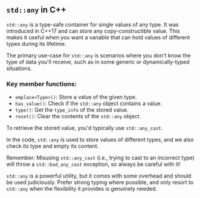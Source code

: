 ## `std::any` in C++

`std::any` is a type-safe container for single values of any type. It was introduced in C++17 and can store any copy-constructible value. This makes it useful when you want a variable that can hold values of different types during its lifetime.

The primary use-case for `std::any` is scenarios where you don't know the type of data you'll receive, such as in some generic or dynamically-typed situations.

### Key member functions:
- `emplace<Type>()`: Store a value of the given type.
- `has_value()`: Check if the `std::any` object contains a value.
- `type()`: Get the `type_info` of the stored value.
- `reset()`: Clear the contents of the `std::any` object.

To retrieve the stored value, you'd typically use `std::any_cast`.

In the code, `std::any` is used to store values of different types, and we also check its type and empty its content.

Remember: Misusing `std::any_cast` (i.e., trying to cast to an incorrect type) will throw a `std::bad_any_cast` exception, so always be careful with it!

`std::any` is a powerful utility, but it comes with some overhead and should be used judiciously. Prefer strong typing where possible, and only resort to `std::any` when the flexibility it provides is genuinely needed.
